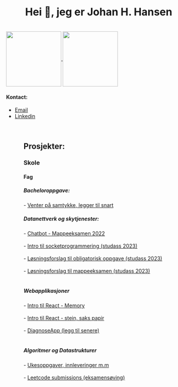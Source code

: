 <h1 align="center">Hei 👋, jeg er Johan H. Hansen</h1>
<br> 
<a href="https://github.com/Githansen/github-readme-stats">
  <img align="center" style="height: 150px;" src="https://github-readme-stats.anuraghazra1.vercel.app/api/top-langs/?username=Githansen&layout=compact&theme=material-palenight" />
</a>
    <a href="https://github.com/Githansen/github-readme-stats">
  <img align="center" style="height: 150px;" src="https://github-readme-stats.anuraghazra1.vercel.app/api?username=Githansen&show_icons=true&include_all_commits=true&theme=material-palenight" />
</a>
   
<h4> Kontact:  </h4>
  <ul>
  <li> <a href = "mailto:johan.hanzen@gmail.com">Email</a></li>
  <li><a href="https://www.linkedin.com/in/johan-hustoft-hansen/">Linkedin </a></li>
  <ul> <br>

<h2>Prosjekter:</h2>
<h3>Skole</h3>
<h4>Fag</h4>
<h5>Bacheloroppgave:</h5>
  - <a href="">Venter på samtykke, legger til snart</a>
<h5>Datanettverk og skytjenester:</h5>
  - <a href="https://github.com/githansen/SocketBot">Chatbot - Mappeeksamen 2022</a> </br> </br>
  - <a href="https://github.com/githansen/DATA2410-2023">Intro til socketprogrammering (studass 2023) </a> </br> </br>
  - <a href="https://github.com/githansen/Oblig1_Sol"> Løsningsforslag til obligatorisk oppgave (studass 2023) </a> </br> </br>
  - <a href="https://github.com/githansen/Portfolio_2_Sol"> Løsningsforslag til mappeeksamen (studass 2023) </a> </br> </br>
<h5>Webapplikasjoner</h5>
  - <a href="https://github.com/githansen/memorygame">Intro til React - Memory</a> </br> </br>
  - <a href="https://github.com/githansen/steinsakspapir">Intro til React - stein, saks papir</a> </br></br>
  - <a href=""> DiagnoseApp (legg til senere) </a> </br></br>
<h5>Algoritmer og Datastrukturer</h5>
  - <a href="https://github.com/githansen/DATS2300"> Ukesoppgaver, innleveringer m.m </a> </br> </br> 
  - <a href="https://github.com/githansen/LeetcodeSubMissions"> Leetcode submissions (eksamensøving) </a> </br> </br>
